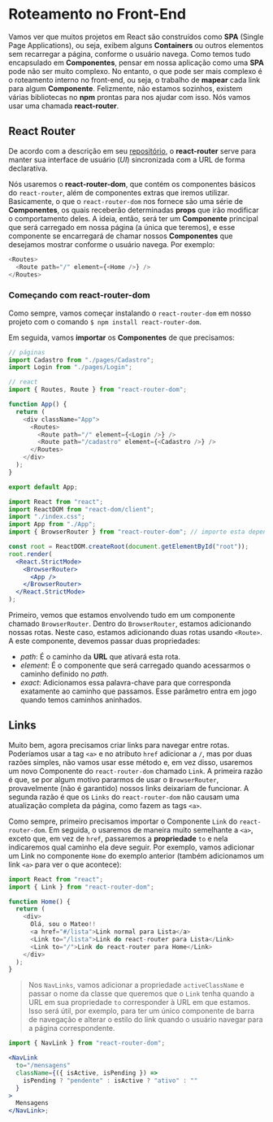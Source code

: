 # Roteamento no Front-End

Vamos ver que muitos projetos em React são construídos como **SPA** (Single Page Applications), ou seja, exibem alguns **Containers** ou outros elementos sem recarregar a página, conforme o usuário navega. Como temos tudo encapsulado em **Componentes**, pensar em nossa aplicação como uma **SPA** pode não ser muito complexo. No entanto, o que pode ser mais complexo é o roteamento interno no front-end, ou seja, o trabalho de **mapear** cada link para algum **Componente**. Felizmente, não estamos sozinhos, existem várias bibliotecas no **npm** prontas para nos ajudar com isso. Nós vamos usar uma chamada **react-router**.

## React Router

De acordo com a descrição em seu [repositório](https://github.com/ReactTraining/react-router), o **react-router** serve para manter sua interface de usuário (_UI_) sincronizada com a URL de forma declarativa.

Nós usaremos o **react-router-dom**, que contém os componentes básicos do `react-router`, além de componentes extras que iremos utilizar. Basicamente, o que o `react-router-dom` nos fornece são uma série de **Componentes**, os quais receberão determinadas **props** que irão modificar o comportamento deles. A ideia, então, será ter um **Componente** principal que será carregado em nossa página (a única que teremos), e esse componente se encarregará de chamar nossos **Componentes** que desejamos mostrar conforme o usuário navega.
Por exemplo:

```javascript
<Routes>
  <Route path="/" element={<Home />} />
</Routes>
```

### Começando com react-router-dom

Como sempre, vamos começar instalando o `react-router-dom` em nosso projeto com o comando `$ npm install react-router-dom`.

Em seguida, vamos **importar** os **Componentes** de que precisamos:

```javascript
// páginas
import Cadastro from "./pages/Cadastro";
import Login from "./pages/Login";

// react
import { Routes, Route } from "react-router-dom";

function App() {
  return (
    <div className="App">
      <Routes>
        <Route path="/" element={<Login />} />
        <Route path="/cadastro" element={<Cadastro />} />
      </Routes>
    </div>
  );
}

export default App;
```

```jsx
import React from "react";
import ReactDOM from "react-dom/client";
import "./index.css";
import App from "./App";
import { BrowserRouter } from "react-router-dom"; // importe esta dependência para poder envolver o App e usar o react-router-dom

const root = ReactDOM.createRoot(document.getElementById("root"));
root.render(
  <React.StrictMode>
    <BrowserRouter>
      <App />
    </BrowserRouter>
  </React.StrictMode>
);
```

Primeiro, vemos que estamos envolvendo tudo em um componente chamado `BrowserRouter`.
Dentro do `BrowserRouter`, estamos adicionando nossas rotas. Neste caso, estamos adicionando duas rotas usando `<Route>`. A este componente, devemos passar duas propriedades:

- _path_: É o caminho da **URL** que ativará esta rota.
- _element_: É o componente que será carregado quando acessarmos o caminho definido no _path_.
- _exact_: Adicionamos essa palavra-chave para que corresponda exatamente ao caminho que passamos. Esse parâmetro entra em jogo quando temos caminhos aninhados.

## Links

Muito bem, agora precisamos criar links para navegar entre rotas. Poderíamos usar a tag `<a>` e no atributo `href` adicionar a `/`, mas por duas razões simples, não vamos usar esse método e, em vez disso, usaremos um novo Componente do `react-router-dom` chamado `Link`. A primeira razão é que, se por algum motivo pararmos de usar o `BrowserRouter`, provavelmente (não é garantido) nossos links deixariam de funcionar. A segunda razão é que os `Links` do `react-router-dom` não causam uma atualização completa da página, como fazem as tags `<a>`.

Como sempre, primeiro precisamos importar o Componente `Link` do `react-router-dom`. Em seguida, o usaremos de maneira muito semelhante a `<a>`, exceto que, em vez de `href`, passaremos a **propriedade** `to` e nela indicaremos qual caminho ela deve seguir. Por exemplo, vamos adicionar um Link no componente `Home` do exemplo anterior (também adicionamos um link `<a>` para ver o que acontece):

```javascript
import React from "react";
import { Link } from "react-router-dom";

function Home() {
  return (
    <div>
      Olá, sou o Mateo!!
      <a href="#/lista">Link normal para Lista</a>
      <Link to="/lista">Link do react-router para Lista</Link>
      <Link to="/">Link do react-router para Home</Link>
    </div>
  );
}
```

> Nos `NavLinks`, vamos adicionar a propriedade `activeClassName` e passar o nome da classe que queremos que o `Link` tenha quando a URL em sua propriedade `to` corresponder à URL em que estamos. Isso será útil, por exemplo, para ter um único componente de barra de navegação e alterar o estilo do link quando o usuário navegar para a página correspondente.

```jsx
import { NavLink } from "react-router-dom";

<NavLink
  to="/mensagens"
  className={({ isActive, isPending }) =>
    isPending ? "pendente" : isActive ? "ativo" : ""
  }
>
  Mensagens
</NavLink>;
```
